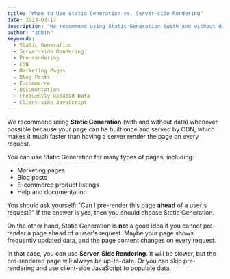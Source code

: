 ```yaml
---
title: "When to Use Static Generation vs. Server-side Rendering"
date: 2023-03-17
description: "We recommend using Static Generation (with and without data) whenever possible because your page can be built once and served by CDN, which makes it much faster than having a server render the page on every request."
author: "admin"
keywords:
  - Static Generation
  - Server-side Rendering
  - Pre-rendering
  - CDN
  - Marketing Pages
  - Blog Posts
  - E-commerce
  - Documentation
  - Frequently Updated Data
  - Client-side JavaScript
---
```


We recommend using **Static Generation** (with and without data) whenever possible because your page can be built once and served by CDN, which makes it much faster than having a server render the page on every request.

You can use Static Generation for many types of pages, including:

- Marketing pages
- Blog posts
- E-commerce product listings
- Help and documentation

You should ask yourself: "Can I pre-render this page **ahead** of a user's request?" If the answer is yes, then you should choose Static Generation.

On the other hand, Static Generation is **not** a good idea if you cannot pre-render a page ahead of a user's request. Maybe your page shows frequently updated data, and the page content changes on every request.

In that case, you can use **Server-Side Rendering**. It will be slower, but the pre-rendered page will always be up-to-date. Or you can skip pre-rendering and use client-side JavaScript to populate data.
